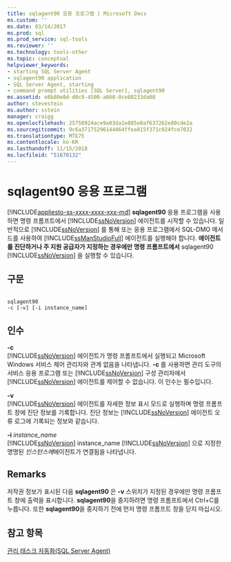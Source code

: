 ```yaml
---
title: sqlagent90 응용 프로그램 | Microsoft Docs
ms.custom: ''
ms.date: 03/14/2017
ms.prod: sql
ms.prod_service: sql-tools
ms.reviewer: ''
ms.technology: tools-other
ms.topic: conceptual
helpviewer_keywords:
- starting SQL Server Agent
- sqlagent90 application
- SQL Server Agent, starting
- command prompt utilities [SQL Server], sqlagent90
ms.assetid: e8b80e8d-d0c9-4500-a868-0ce08233da08
author: stevestein
ms.author: sstein
manager: craigg
ms.openlocfilehash: 25758924ace9a03da1e885e0af637262e80cde2a
ms.sourcegitcommit: 9c6a37175296144464ffea815f371c024fce7032
ms.translationtype: MTE75
ms.contentlocale: ko-KR
ms.lasthandoff: 11/15/2018
ms.locfileid: "51670132"
---
```

# <a name="sqlagent90-application"></a>sqlagent90 응용 프로그램
[!INCLUDE[appliesto-ss-xxxx-xxxx-xxx-md](../includes/appliesto-ss-xxxx-xxxx-xxx-md.md)]
  **sqlagent90** 응용 프로그램을 사용하면 명령 프롬프트에서 [!INCLUDE[ssNoVersion](../includes/ssnoversion-md.md)] 에이전트를 시작할 수 있습니다. 일반적으로 [!INCLUDE[ssNoVersion](../includes/ssnoversion-md.md)] 를 통해 또는 응용 프로그램에서 SQL-DMO 메서드를 사용하여 [!INCLUDE[ssManStudioFull](../includes/ssmanstudiofull-md.md)] 에이전트를 실행해야 합니다. **에이전트를 진단하거나 주 지원 공급자가 지정하는 경우에만 명령 프롬프트에서** sqlagent90 [!INCLUDE[ssNoVersion](../includes/ssnoversion-md.md)] 을 실행할 수 있습니다.  
  
## <a name="syntax"></a>구문  
  
```  
  
sqlagent90  
-c [-v] [-i instance_name]  
```  
  
## <a name="arguments"></a>인수  
 **-c**  
 [!INCLUDE[ssNoVersion](../includes/ssnoversion-md.md)] 에이전트가 명령 프롬프트에서 실행되고 Microsoft Windows 서비스 제어 관리자와 관계 없음을 나타냅니다. **-c** 를 사용하면 관리 도구의 서비스 응용 프로그램 또는 [!INCLUDE[ssNoVersion](../includes/ssnoversion-md.md)] 구성 관리자에서 [!INCLUDE[ssNoVersion](../includes/ssnoversion-md.md)] 에이전트를 제어할 수 없습니다. 이 인수는 필수입니다.  
  
 **-v**  
 [!INCLUDE[ssNoVersion](../includes/ssnoversion-md.md)] 에이전트를 자세한 정보 표시 모드로 실행하며 명령 프롬프트 창에 진단 정보를 기록합니다. 진단 정보는 [!INCLUDE[ssNoVersion](../includes/ssnoversion-md.md)] 에이전트 오류 로그에 기록되는 정보와 같습니다.  
  
 **-i** *instance_name*  
 [!INCLUDE[ssNoVersion](../includes/ssnoversion-md.md)] instance_name [!INCLUDE[ssNoVersion](../includes/ssnoversion-md.md)] 으로 지정한 명명된 *인스턴스에*에이전트가 연결됨을 나타냅니다.  
  
## <a name="remarks"></a>Remarks  
 저작권 정보가 표시된 다음 **sqlagent90** 은 **-v** 스위치가 지정된 경우에만 명령 프롬프트 창에 출력을 표시합니다. **sqlagent90**을 중지하려면 명령 프롬프트에서 Ctrl+C를 누릅니다. 또한 **sqlagent90**을 중지하기 전에 먼저 명령 프롬프트 창을 닫지 마십시오.  
  
## <a name="see-also"></a>참고 항목  
 [관리 태스크 자동화&#40;SQL Server Agent&#41;](https://msdn.microsoft.com/library/541ee5ac-2c9f-4b74-b4f0-13b7bd5920b0)  
  
  
